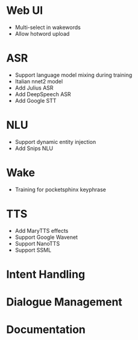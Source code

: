 # Web UI

* Multi-select in wakewords
* Allow hotword upload

# ASR

* Support language model mixing during training
* Italian nnet2 model
* Add Julius ASR
* Add DeepSpeech ASR
* Add Google STT

# NLU

* Support dynamic entity injection
* Add Snips NLU

# Wake

* Training for pocketsphinx keyphrase

# TTS

* Add MaryTTS effects
* Support Google Wavenet
* Support NanoTTS
* Support SSML

# Intent Handling

# Dialogue Management

# Documentation
